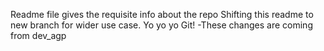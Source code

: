 Readme file gives the requisite info about the repo
Shifting this readme to new branch for wider use case.
Yo yo yo Git!
-These changes are coming from dev_agp
